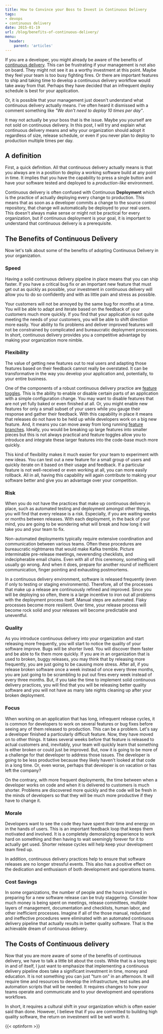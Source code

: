 ```yaml
---
title: How to Convince your Boss to Invest in Continuous Delivery
tags:
- devops
- continuous delivery
date: 2015-01-19
url: /blog/benefits-of-continuous-delivery/
menu:
  header:
    parent: 'articles'
---
```


If you are a developer, you might already be aware of the benefits of
[continuous delivery](http://continuousdelivery.com/). This can be
frustrating if your management is not also on board. They might not
see it as a worthy investment at this point. Maybe they feel your team
is too busy fighting fires. Or there are important features to ship
and taking time to develop a continuous delivery workflow would take
away from that. Perhaps they have decided that an infrequent deploy
schedule is best for your application.

<!--more-->

Or, it is possible that your management just doesn't understand what
continuous delivery actually means. I've often heard it dismissed with
a comment something like *"We don't need to deploy 10 times per day"*.

It may not actually be your boss that is the issue. Maybe you yourself
are not sold on continuous delivery. In this post, I will try and
explain what continuous delivery means and why your organization
should adopt it regardless of size, release schedule, or even if you
never plan to deploy to production multiple times per day.

## A definition

First, a quick definition. All that continuous delivery actually means
is that you always are in a position to deploy a working software
build at any point in time. It implies that you have the capability to
press a single button and have your software tested and deployed to a
*production-like* environment.

Continuous delivery is often confused with Continuous **Deployment**
which is the practice of actually deploying every change to
production. This means that as soon as a developer commits a change to
the source control repository, that change will automatically be
deployed to your real users. This doesn't always make sense or might
not be practical for every organization, but if continuous deployment
is your goal, it is important to understand that continuous delivery
is a prerequisite.

## The Benefits of Continuous Delivery

Now let's talk about some of the benefits of adopting Continuous
Delivery in your organization.

### Speed

Having a solid continuous delivery pipeline in place means that you
can ship faster. If you have a critical bug fix or an important new
feature that must get out as quickly as possible, your investment in
continuous delivery will allow you to do so confidently and with as
little pain and stress as possible.

Your customers will not be annoyed by the same bug for months at a
time. You will be able to adapt and iterate based on the feedback of
your customers much more quickly. If you find that your application is
not quite meeting the needs of your customers, you will be able to
shift direction more easily. Your ability to fix problems and deliver
improved features will not be constrained by complicated and
bureaucratic deployment processes. In short, continuous delivery
provides you a competitive advantage by making your organization more
nimble.

### Flexibility

The value of getting new features out to real users and adapting those
features based on their feedback cannot really be overstated. It can
be transformative in the way you develop your application and,
potentially, to your entire business.

One of the components of a robust continuous delivery practice are
[feature toggles](http://martinfowler.com/bliki/FeatureToggle.html). This
is the ability to enable or disable certain parts of an application
with a simple configuration change. You may want to disable features
that are not yet fully baked or even finished at all. Or, you might
enable new features for only a small subset of your users while you
gauge their response and gather their feedback. With this capability
in place it means that releases do not have to be held up while
developers work on a big new feature. And, it means you can move away
from long running
[feature branches](http://martinfowler.com/bliki/FeatureBranch.html). Ideally,
you would be breaking up large features into smaller pieces but this
is not always practical and feature toggles allow you to introduce and
integrate these larger features into the code-base much more quickly.

This kind of flexibility makes it much easier for your team to
experiment with new ideas. You can test out a new feature for a small
group of users and quickly iterate on it based on their usage and
feedback. If a particular feature is not well-received or even working
at all, you can more easily rollback. All in all, having this
capability will again contribute to making your software better and
give you an advantage over your competition.

### Risk

When you do not have the practices that make up continuous delivery in
place, such as automated testing and deployment amongst other things,
you will find that every release is a risk. Especially, if you are
waiting weeks or months between releases. With each deployment, in the
back of your mind, you are going to be wondering what will break and
how long it will take you and your team to fix.

Non-automated deployments typically require extensive coordination and
communication between various teams. Often these procedures are
bureaucratic nightmares that would make Kafka tremble. Picture
interminable pre-release meetings, neverending checklists, and
indecipherable email chains. Even with all of this ceremony, something
will usually go wrong. And when it does, prepare for another round of
inefficient communication, finger pointing and exhausting postmortems.

In a continuous delivery environment, software is released frequently
(even if only to testing or staging environments). Therefore, all of
the processes that make up a release are continuously refined and
improved. Since you will be deploying so often, there is a large
incentive to iron out all problems with the deployment process itself.
Manual steps are automated. Flaky processes become more
resilient. Over time, your release process will become rock solid and
your releases will become predictable and uneventful.

### Quality

As you introduce continuous delivery into your organization and start
releasing more frequently, you will start to notice the quality of
your software improve. Bugs will be shorter lived. You will discover
them faster and be able to fix them more quickly. If you are in an
organization that is used to broken, buggy releases, you may think
that by releasing more frequently, you are just going to be causing
more stress. After all, if you release broken software once a week
instead of once every three months, you are just going to be
scrambling to put out fires every week instead of every three
months. But, if you take the time to implement solid continuous
delivery practices, you will find that you will be releasing better
quality software and you will not have as many late nights cleaning up
after your broken deployment.

### Focus

When working on an application that has long, infrequent release
cycles, it is common for developers to work on several features or bug
fixes before seeing any of them released to production. This can be a
problem. Let's say a developer finished a particularly difficult
feature. Now, they have moved on to other things. It takes several
weeks before that feature is released to actual customers and,
inevitably, your team will quickly learn that something is either
broken or could just be improved. But, now it is going to be more of a
challenge for that developer to address those issues. The developer is
going to be less productive because they likely haven't looked at that
code in a long time. Or, even worse, perhaps that developer is on
vacation or has left the company?

On the contrary, with more frequent deployments, the time between when
a developer works on code and when it is delivered to customers is
much shorter. Problems are discovered more quickly and the code will
be fresh in the minds of developers so that they will be much more
productive if they have to change it.

### Morale

Developers want to see the code they have spent their time and energy
on in the hands of users. This is an important feedback loop that
keeps them motivated and involved. It is a completely demoralizing
experience to work hard on something and then having to wait seemingly
forever for it to actually get used. Shorter release cycles will help
keep your development team fired up.

In addition, continuous delivery practices help to ensure that
software releases are no longer stressful events. This also has a
positive effect on the dedication and enthusiasm of both development
and operations teams.

### Cost Savings

In some organizations, the number of people and the hours involved in
preparing for a new software release can be truly staggering. Consider
how much money is being spent on meetings, release committees,
multiple layers of management, documentation and checklists, human
labor, and other inefficient processes. Imagine if all of the those
manual, redundant and ineffective procedures were eliminated with an
automated continuous delivery pipeline that actually results in better
quality software. That is the achievable dream of continuous delivery.

## The Costs of Continuous delivery

Now that you are more aware of some of the benefits of continuous
delivery, we have to talk a little bit about the costs. While that is
a long topic in and of itself, I just want to emphasize that
implementing a continuous delivery pipeline does take a significant
investment in time, money and education. It is not something you can
just "turn on" in an afternoon.  It will require time and resources to
develop the infrastructure, test suites and automation scripts that
will be needed. It requires changes to how your teams operate and
communicate and to your development and operations workflows.

In short, it requires a cultural shift in your organization which is
often easier said than done. However, I believe that if you are
committed to building high quality software, the return on investment
will be well worth it.

{{< optinform >}}
